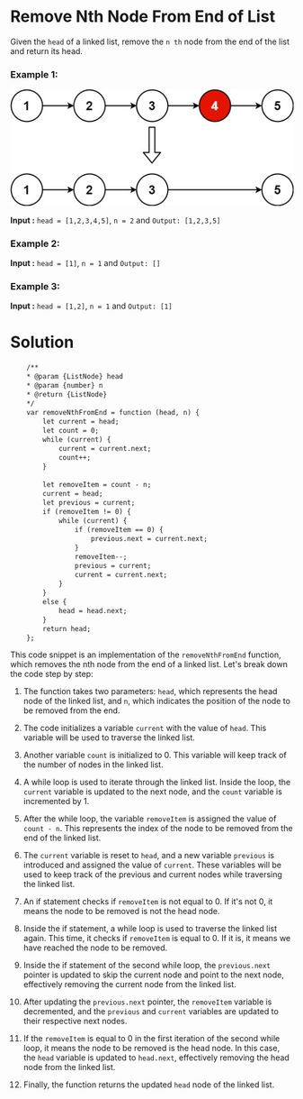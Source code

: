 # Remove Nth Node From End of List

Given the `head` of a linked list, remove the `n th` node from the end of the list and return its head.

### Example 1:

![Remove Example1](./remove_ex1.jpg)

**Input :** `head = [1,2,3,4,5]`, `n = 2` and `Output: [1,2,3,5]`

### Example 2:

**Input :** `head = [1]`, `n = 1` and `Output: []`

### Example 3:

**Input :** `head = [1,2]`, `n = 1` and `Output: [1]`

# Solution

```
    /**
    * @param {ListNode} head
    * @param {number} n
    * @return {ListNode}
    */
    var removeNthFromEnd = function (head, n) {
        let current = head;
        let count = 0;
        while (current) {
            current = current.next;
            count++;
        }

        let removeItem = count - n;
        current = head;
        let previous = current;
        if (removeItem != 0) {
            while (current) {
                if (removeItem == 0) {
                    previous.next = current.next;
                }
                removeItem--;
                previous = current;
                current = current.next;
            }
        }
        else {
            head = head.next;
        }
        return head;
    };

```

This code snippet is an implementation of the `removeNthFromEnd` function, which removes the nth node from the end of a linked list. Let's break down the code step by step:

1. The function takes two parameters: `head`, which represents the head node of the linked list, and `n`, which indicates the position of the node to be removed from the end.
2. The code initializes a variable `current` with the value of `head`. This variable will be used to traverse the linked list.
3. Another variable `count` is initialized to 0. This variable will keep track of the number of nodes in the linked list.
4. A while loop is used to iterate through the linked list. Inside the loop, the `current` variable is updated to the next node, and the `count` variable is incremented by 1.
5. After the while loop, the variable `removeItem` is assigned the value of `count - n`. This represents the index of the node to be removed from the end of the linked list.
6. The `current` variable is reset to `head`, and a new variable `previous` is introduced and assigned the value of `current`. These variables will be used to keep track of the previous and current nodes while traversing the linked list.
7. An if statement checks if `removeItem` is not equal to 0. If it's not 0, it means the node to be removed is not the head node.
8. Inside the if statement, a while loop is used to traverse the linked list again. This time, it checks if `removeItem` is equal to 0. If it is, it means we have reached the node to be removed.
9. Inside the if statement of the second while loop, the `previous.next` pointer is updated to skip the current node and point to the next node, effectively removing the current node from the linked list.

10. After updating the `previous.next` pointer, the `removeItem` variable is decremented, and the `previous` and `current` variables are updated to their respective next nodes.

11. If the `removeItem` is equal to 0 in the first iteration of the second while loop, it means the node to be removed is the head node. In this case, the `head` variable is updated to `head.next`, effectively removing the head node from the linked list.

12. Finally, the function returns the updated `head` node of the linked list.